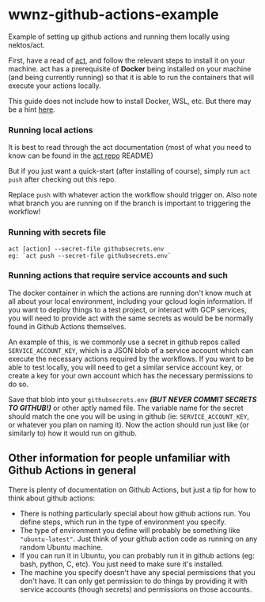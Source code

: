 # wwnz-github-actions-example
Example of setting up github actions and running them locally using nektos/act.

First, have a read of [act](https://github.com/nektos/act), and follow the relevant steps to install it on your machine. act has a prerequisite of **Docker** being installed on your machine (and being currently running) so that it is able to run the containers that will execute your actions locally.

This guide does not include how to install Docker, WSL, etc. But there may be a hint [here](https://woolworths-agile.atlassian.net/wiki/spaces/WDEC/pages/32133284510/Windows+10+-+using+WSL).

### Running local actions

It is best to read through the act documentation (most of what you need to know can be found in the [act repo](https://github.com/nektos/act) README)

But if you just want a quick-start (after installing of course), simply run `act push` after checking out this repo.

Replace `push` with whatever action the workflow should trigger on. Also note what branch you are running on if the branch is important to triggering the workflow!

### Running with secrets file

```
act [action] --secret-file githubsecrets.env
eg: `act push --secret-file githubsecrets.env`
```

### Running actions that require service accounts and such

The docker container in which the actions are running don't know much at all about your local environment, including your gcloud login information. If you want to deploy things to a test project, or interact with GCP services, you will need to provide act with the same secrets as would be be normally found in Github Actions themselves.

An example of this, is we commonly use a secret in github repos called `SERVICE_ACCOUNT_KEY`, which is a JSON blob of a service account which can execute the necessary actions required by the workflows. If you want to be able to test locally, you will need to get a similar service account key, or create a key for your own account which has the necessary permissions to do so.

Save that blob into your `githubsecrets.env` _**(BUT NEVER COMMIT SECRETS TO GITHUB!)**_ or other aptly named file. The variable name for the secret should match the one you will be using in github (ie: `SERVICE_ACCOUNT_KEY`, or whatever you plan on naming it). Now the action should run just like (or similarly to) how it would run on github.


## Other information for people unfamiliar with Github Actions in general

There is plenty of documentation on Github Actions, but just a tip for how to think about github actions:

* There is nothing particularly special about how github actions run. You define steps, which run in the type of environment you specify.
* The type of environment you define will probably be something like `"ubuntu-latest"`. Just think of your github action code as running on any random Ubuntu machine.
* If you can run it in Ubuntu, you can probably run it in github actions (eg: bash, python, C, etc). You just need to make sure it's installed.
* The machine you specify doesn't have any special permissions that you don't have. It can only get permission to do things by providing it with service accounts (though secrets) and permissions on those accounts.